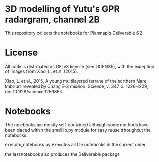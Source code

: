# 3D modelling of Yutu's GPR radargram, channel 2B

This repository collects the notebooks for Planmap's Deliverable 6.2.

# License
All code is distributed as GPLv3 license (see LICENSE), with the exception of images from Xiao, L. et al. (2015). 


Xiao, L. et al., 2015, A young multilayered terrane of the northern Mare Imbrium revealed by Chang’E-3 mission: Science, v. 347, p. 1226–1229, doi:10.1126/science.1259866.


# Notebooks

The notebooks are mostly self-contained although some methods have been placed within the smalllib.py module for easy reuse trhoughout the notebooks.

execute_notebooks.py executes all the notebooks in the correct order

the last notebook also produces the Deliverable package
